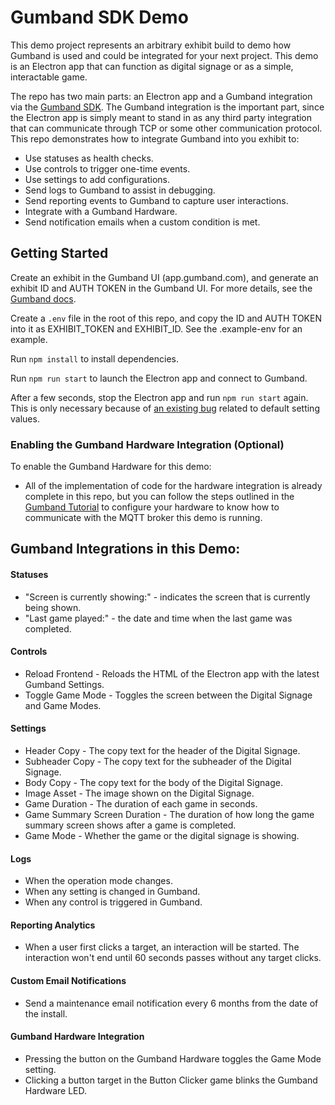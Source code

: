 # Gumband SDK Demo #
This demo project represents an arbitrary exhibit build to demo how Gumband is used and could be integrated for your next project. This demo is an Electron app that can function as digital signage or as a simple, interactable game. 

The repo has two main parts: an Electron app and a Gumband integration via the [Gumband SDK](https://www.npmjs.com/package/@deeplocal/gumband-node-sdk). The Gumband integration is the important part, since the Electron app is simply meant to stand in as any third party integration that can communicate through TCP or some other communication protocol. This repo demonstrates how to integrate Gumband into you exhibit to:
- Use statuses as health checks.
- Use controls to trigger one-time events.
- Use settings to add configurations.
- Send logs to Gumband to assist in debugging.
- Send reporting events to Gumband to capture user interactions.
- Integrate with a Gumband Hardware.
- Send notification emails when a custom condition is met.

## Getting Started ##

Create an exhibit in the Gumband UI (app.gumband.com), and generate an exhibit ID and AUTH TOKEN in the Gumband UI. For more details, see the [Gumband docs](https://deeplocal.atlassian.net/wiki/spaces/GS/pages/2261035/Gumband+Web+UI#%5BinlineExtension%5DCreate-a-New-Exhibit).

Create a `.env` file in the root of this repo, and copy the ID and AUTH TOKEN into it as EXHIBIT_TOKEN and EXHIBIT_ID. See the .example-env for an example.

Run `npm install` to install dependencies.

Run `npm run start` to launch the Electron app and connect to Gumband.

After a few seconds, stop the Electron app and run `npm run start` again. This is only necessary because of [an existing bug](https://deeplocal.atlassian.net/browse/GUM-932) related to default setting values.

### Enabling the Gumband Hardware Integration (Optional) ###
To enable the Gumband Hardware for this demo: 
- All of the implementation of code for the hardware integration is already complete in this repo, but you can follow the steps outlined in the [Gumband Tutorial](https://deeplocal.atlassian.net/wiki/spaces/GS/pages/196149318/Tutorial+Digital+Signage+and+Game#Connecting-Your-Hardware-to-the-SDK) to configure your hardware to know how to communicate with the MQTT broker this demo is running.

## Gumband Integrations in this Demo:

#### Statuses ####
- "Screen is currently showing:" - indicates the screen that is currently being shown.
- "Last game played:" - the date and time when the last game was completed.

#### Controls ####
- Reload Frontend - Reloads the HTML of the Electron app with the latest Gumband Settings.
- Toggle Game Mode - Toggles the screen between the Digital Signage and Game Modes.

#### Settings ####
- Header Copy - The copy text for the header of the Digital Signage.
- Subheader Copy - The copy text for the subheader of the Digital Signage.
- Body Copy - The copy text for the body of the Digital Signage.
- Image Asset - The image shown on the Digital Signage.
- Game Duration - The duration of each game in seconds.
- Game Summary Screen Duration - The duration of how long the game summary screen shows after a game is completed.
- Game Mode - Whether the game or the digital signage is showing.

#### Logs ####
- When the operation mode changes.
- When any setting is changed in Gumband.
- When any control is triggered in Gumband.

#### Reporting Analytics ####
- When a user first clicks a target, an interaction will be started. The interaction won't end until 60 seconds passes without any target clicks.

#### Custom Email Notifications
- Send a maintenance email notification every 6 months from the date of the install.

#### Gumband Hardware Integration ####
- Pressing the button on the Gumband Hardware toggles the Game Mode setting.
- Clicking a button target in the Button Clicker game blinks the Gumband Hardware LED.
